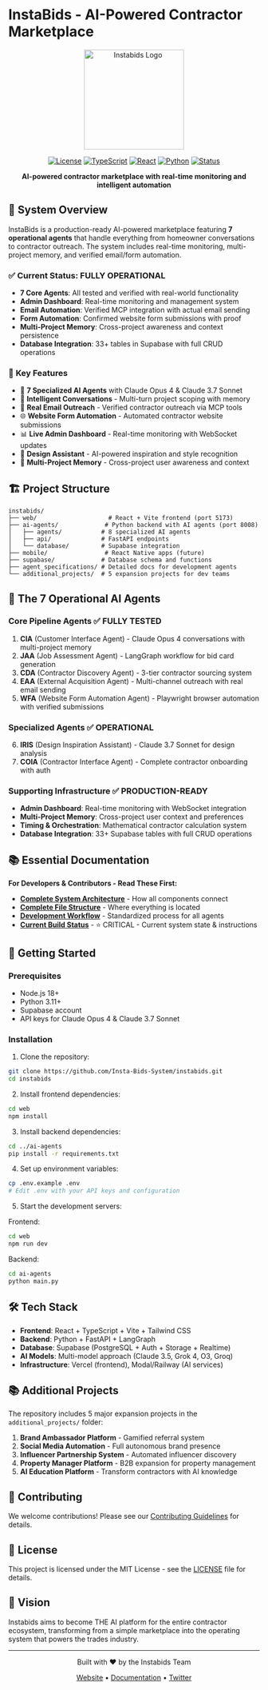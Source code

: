 # InstaBids - AI-Powered Contractor Marketplace

<div align="center">
  <img src="assets/instabids-logo.png" alt="Instabids Logo" width="200"/>
  
  [![License](https://img.shields.io/badge/license-MIT-blue.svg)](LICENSE)
  [![TypeScript](https://img.shields.io/badge/TypeScript-5.0+-blue.svg)](https://www.typescriptlang.org/)
  [![React](https://img.shields.io/badge/React-18.0+-61DAFB.svg)](https://reactjs.org/)
  [![Python](https://img.shields.io/badge/Python-3.11+-3776AB.svg)](https://www.python.org/)
  [![Status](https://img.shields.io/badge/Status-Production%20Ready-green.svg)](#)
  
  **AI-powered contractor marketplace with real-time monitoring and intelligent automation**
</div>

## 🚀 System Overview

InstaBids is a production-ready AI-powered marketplace featuring **7 operational agents** that handle everything from homeowner conversations to contractor outreach. The system includes real-time monitoring, multi-project memory, and verified email/form automation.

### ✅ **Current Status: FULLY OPERATIONAL**
- **7 Core Agents**: All tested and verified with real-world functionality
- **Admin Dashboard**: Real-time monitoring and management system
- **Email Automation**: Verified MCP integration with actual email sending
- **Form Automation**: Confirmed website form submissions with proof
- **Multi-Project Memory**: Cross-project awareness and context persistence
- **Database Integration**: 33+ tables in Supabase with full CRUD operations

### 🎯 **Key Features**
- 🤖 **7 Specialized AI Agents** with Claude Opus 4 & Claude 3.7 Sonnet
- 💬 **Intelligent Conversations** - Multi-turn project scoping with memory
- 📧 **Real Email Outreach** - Verified contractor outreach via MCP tools
- 🌐 **Website Form Automation** - Automated contractor website submissions  
- 📊 **Live Admin Dashboard** - Real-time monitoring with WebSocket updates
- 🎨 **Design Assistant** - AI-powered inspiration and style recognition
- 💾 **Multi-Project Memory** - Cross-project user awareness and context

## 🏗️ Project Structure

```
instabids/
├── web/                    # React + Vite frontend (port 5173)
├── ai-agents/             # Python backend with AI agents (port 8008)
│   ├── agents/           # 8 specialized AI agents
│   ├── api/              # FastAPI endpoints
│   └── database/         # Supabase integration
├── mobile/                # React Native apps (future)
├── supabase/             # Database schema and functions
├── agent_specifications/ # Detailed docs for development agents
└── additional_projects/  # 5 expansion projects for dev teams
```

## 🤖 The 7 Operational AI Agents

### **Core Pipeline Agents** ✅ FULLY TESTED
1. **CIA** (Customer Interface Agent) - Claude Opus 4 conversations with multi-project memory
2. **JAA** (Job Assessment Agent) - LangGraph workflow for bid card generation  
3. **CDA** (Contractor Discovery Agent) - 3-tier contractor sourcing system
4. **EAA** (External Acquisition Agent) - Multi-channel outreach with real email sending
5. **WFA** (Website Form Automation Agent) - Playwright browser automation with verified submissions

### **Specialized Agents** ✅ OPERATIONAL
6. **IRIS** (Design Inspiration Assistant) - Claude 3.7 Sonnet for design analysis
7. **COIA** (Contractor Interface Agent) - Complete contractor onboarding with auth

### **Supporting Infrastructure** ✅ PRODUCTION-READY
- **Admin Dashboard**: Real-time monitoring with WebSocket integration
- **Multi-Project Memory**: Cross-project user context and preferences
- **Timing & Orchestration**: Mathematical contractor calculation system
- **Database Integration**: 33+ Supabase tables with full CRUD operations

## 📚 Essential Documentation

**For Developers & Contributors - Read These First:**
- **[Complete System Architecture](docs/agent_6_central_docs/SYSTEM_INTERDEPENDENCY_MAP.md)** - How all components connect
- **[Complete File Structure](docs/agent_6_central_docs/CODEBASE_OVERVIEW.md)** - Where everything is located  
- **[Development Workflow](docs/agent_6_central_docs/DEVELOPMENT_WORKFLOW.md)** - Standardized process for all agents
- **[Current Build Status](CLAUDE.md)** - ⭐ CRITICAL - Current system state & instructions

## 🚀 Getting Started

### Prerequisites
- Node.js 18+
- Python 3.11+
- Supabase account
- API keys for Claude Opus 4 & Claude 3.7 Sonnet

### Installation

1. Clone the repository:
```bash
git clone https://github.com/Insta-Bids-System/instabids.git
cd instabids
```

2. Install frontend dependencies:
```bash
cd web
npm install
```

3. Install backend dependencies:
```bash
cd ../ai-agents
pip install -r requirements.txt
```

4. Set up environment variables:
```bash
cp .env.example .env
# Edit .env with your API keys and configuration
```

5. Start the development servers:

Frontend:
```bash
cd web
npm run dev
```

Backend:
```bash
cd ai-agents
python main.py
```

## 🛠️ Tech Stack

- **Frontend**: React + TypeScript + Vite + Tailwind CSS
- **Backend**: Python + FastAPI + LangGraph
- **Database**: Supabase (PostgreSQL + Auth + Storage + Realtime)
- **AI Models**: Multi-model approach (Claude 3.5, Grok 4, O3, Groq)
- **Infrastructure**: Vercel (frontend), Modal/Railway (AI services)

## 📚 Additional Projects

The repository includes 5 major expansion projects in the `additional_projects/` folder:

1. **Brand Ambassador Platform** - Gamified referral system
2. **Social Media Automation** - Full autonomous brand presence
3. **Influencer Partnership System** - Automated influencer discovery
4. **Property Manager Platform** - B2B expansion for property management
5. **AI Education Platform** - Transform contractors with AI knowledge

## 🤝 Contributing

We welcome contributions! Please see our [Contributing Guidelines](CONTRIBUTING.md) for details.

## 📄 License

This project is licensed under the MIT License - see the [LICENSE](LICENSE) file for details.

## 🌟 Vision

Instabids aims to become THE AI platform for the entire contractor ecosystem, transforming from a simple marketplace into the operating system that powers the trades industry.

---

<div align="center">
  <p>Built with ❤️ by the Instabids Team</p>
  <p>
    <a href="https://instabids.com">Website</a> •
    <a href="https://docs.instabids.com">Documentation</a> •
    <a href="https://twitter.com/instabids">Twitter</a>
  </p>
</div>
